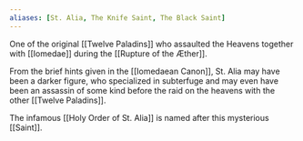 ```yaml
---
aliases: [St. Alia, The Knife Saint, The Black Saint]
---
```

One of the original [[Twelve Paladins]] who assaulted the Heavens together with [[Iomedae]] during the [[Rupture of the Æther]].

From the brief hints given in the [[Iomedaean Canon]], St. Alia may have been a darker figure, who specialized in subterfuge and may even have been an assassin of some kind before the raid on the heavens with the other [[Twelve Paladins]].

The infamous [[Holy Order of St. Alia]] is named after this mysterious [[Saint]].